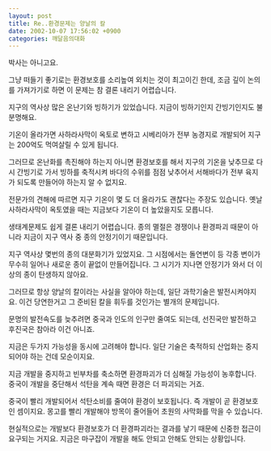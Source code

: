 ```yaml
---
layout: post
title: Re..환경문제는 양날의 칼
date: 2002-10-07 17:56:02 +0900
categories: 깨달음의대화
---
```

박사는 아니고요.
  

  
그냥 떠들기 좋기로는 환경보호를 소리높여 외치는 것이 최고이긴 한데, 조금 깊이 논의를 가져가기로 하면 이 문제는 참 결론 내리기 어렵습니다.
  

  
지구의 역사상 많은 온난기와 빙하기가 있었습니다. 지금이 빙하기인지 간빙기인지도 불분명해요.
  

  
기온이 올라가면 사하라사막이 옥토로 변하고 시베리아가 전부 농경지로 개발되어 지구는 200억도 먹여살릴 수 있게 됩니다.
  

  
그러므로 온난화를 촉진해야 하는지 아니면 환경보호를 해서 지구의 기온을 낮추므로 다시 간빙기로 가서 빙하를 축적시켜 바다의 수위를 점점 낮추어서 서해바다가 전부 육지가 되도록 만들어야 하는지 알 수 없지요.
  

  
전문가의 견해에 따르면 지구 기온이 몇 도 더 올라가도 괜찮다는 주장도 있습니다. 옛날 사하라사막이 옥토였을 때는 지금보다 기온이 더 높았을지도 모릅니다.
  

  
생태계문제도 쉽게 결론 내리기 어렵습니다. 종의 멸절은 경쟁이나 환경파괴 때문이 아니라 지금이 지구 역사 중 종의 안정기이기 때문입니다.
  

  
지구 역사상 몇번의 종의 대분화기가 있었지요. 그 시점에서는 돌연변이 등 각종 변이가 무수히 일어나 새로운 종이 끝없이 만들어집니다. 그 시기가 지나면 안정기가 와서 더 이상의 종이 탄생하지 않아요.
  

  
그러므로 항상 양날의 칼이라는 사실을 알아야 하는데, 일단 과학기술은 발전시켜야지요. 이건 당연한거고 그 준비된 칼을 휘두를 것인가는 별개의 문제입니다.
  

  
문명의 발전속도를 늦추려면 중국과 인도의 인구만 줄여도 되는데, 선진국만 발전하고 후진국은 참아라 이건 아니죠.
  

  
지금은 두가지 가능성을 동시에 고려해야 합니다. 일단 기술은 축적하되 산업화는 중지되어야 하는 건데 모순이지요.
  

  
지금 개발을 중지하고 빈부차를 축소하면 환경파괴가 더 심해질 가능성이 농후합니다. 중국이 개발을 중단해서 석탄을 계속 때면 환경은 더 파괴되는 거죠.
  

  
중국이 빨리 개발되어서 석탄소비를 줄여야 환경이 보호됩니다. 즉 개발이 곧 환경보호인 셈이지요. 몽고를 빨리 개발해야 방목이 줄어들어 초원의 사막화를 막을 수 있습니다.
  

  
현실적으로는 개발보다 환경보호가 더 환경파괴라는 결과를 낳기 때문에 신중한 접근이 요구되는 거지요. 지금은 마구잡이 개발을 해도 안되고 안해도 안되는 상황입니다.